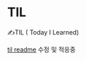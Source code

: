 # TIL
✍️TIL ( Today I Learned)


[til readme](https://github.com/oiosu/TIL/blob/main/git_github.md) 수정 및 적응중
